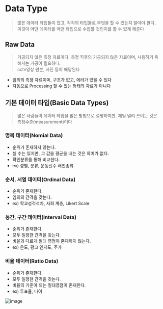 # Data Type

> 많은 데이터 타입들이 있고, 각각의 타입들로 무엇을 할 수 있는지 알아야 한다.
> 이것이 어떤 데이터를 어떤 타입으로 수집할 것인지를 할 수 있게 해준다

## Raw Data
> 가공되지 않은 측정 자료이다.
> 측정 직후의 가공되지 않은 자료이며, 사용하기 위해서는 가공이 필요하다.           
> cctv영상 원본, 사진 등이 해당된다

- 임의의 측정 자료이며, 구조가 없고, 에러가 있을 수 있다
- 자동으로 Processing 할 수 있는 형태의 자료가 아니다

## 기본 데이터 타입(Basic Data Types)
> 많은 사람들이 데이터 타입을 많은 방법으로 설명하지만,
> 제일 널리 쓰이는 것은 측정수준(measurement)이다

### 명목 데이터(Nomial Data)
- 순위가 존재하지 않는다.
- 셀 수는 있지만, 그 값을 평균을 내는 것은 의미가 없다.
- 확인분류를 통해 비교한다.
- ex) 성별, 분류, 운동선수 배번종류

### 순서, 서열 데이터(Ordinal Data)
- 순위가 존재한다.
- 임의의 간격을 갖는다.
- ex) 학교성적석차, 사회 계층, Likert Scale

### 등간, 구간 데이터(Interval Data)
- 순위가 존재한다.
- 모두 일정한 간격을 갖는다.
- 비율과 다르게 절대 영점이 존재하지 않는다.
- ex) 온도, 광고 인지도, 주가

### 비율 데이터(Ratio Data)
- 순위가 존재한다.
- 모두 일정한 간격을 갖는다.
- 비율의 기준이 되는 절대영점이 존재한다.
- ex) 투표율, 나이
    
 
![image](https://user-images.githubusercontent.com/80378041/158386058-ed389395-a10e-443e-943d-4300e124a2fe.png)

